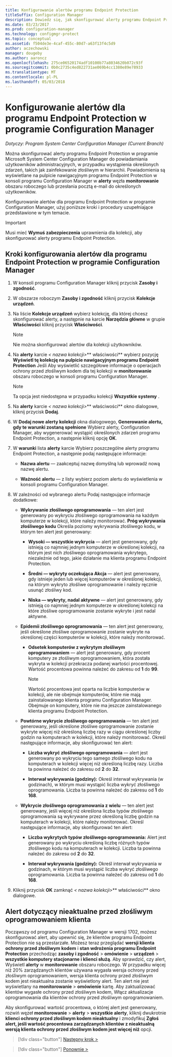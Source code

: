 ```yaml
---
title: Konfigurowanie alertów programu Endpoint Protection
titleSuffix: Configuration Manager
description: Dowiedz się, jak skonfigurować alerty programu Endpoint Protection w programie System Center Configuration Manager.
ms.date: 03/23/2017
ms.prod: configuration-manager
ms.technology: configmgr-protect
ms.topic: conceptual
ms.assetid: f504de3e-4caf-455c-80d7-a63f13f4c5d9
author: aczechowski
manager: dougeby
ms.author: aaroncz
ms.openlocfilehash: 275ce06520174adf10100b77a8034620b072c93f
ms.sourcegitcommit: 0b0c2735c4ed822731ae069b4cc1380e89e78933
ms.translationtype: MT
ms.contentlocale: pl-PL
ms.lasthandoff: 05/03/2018
---
```

#  <a name="configure-alerts-for-endpoint-protection-in-configuration-manager"></a>Konfigurowanie alertów dla programu Endpoint Protection w programie Configuration Manager

*Dotyczy: Program System Center Configuration Manager (Current Branch)*

 Można skonfigurować alerty programu Endpoint Protection w programie Microsoft System Center Configuration Manager do powiadamiania użytkowników administracyjnych, w przypadku wystąpienia określonych zdarzeń, takich jak zainfekowanie złośliwym w hierarchii. Powiadomienia są wyświetlane na pulpicie nawigacyjnym programu Endpoint Protection w konsoli programu Configuration Manager w **alerty** węzła **monitorowanie** obszaru roboczego lub przesłania pocztą e-mail do określonych użytkowników.

 Konfigurowanie alertów dla programu Endpoint Protection w programie Configuration Manager, użyj poniższe kroki i procedury uzupełniające przedstawione w tym temacie.

> [!IMPORTANT]
>  Musi mieć **Wymuś zabezpieczenia** uprawnienia dla kolekcji, aby skonfigurować alerty programu Endpoint Protection.

## <a name="steps-to-configure-alerts-for-endpoint-protection-in-configuration-manager"></a>Kroki konfigurowania alertów dla programu Endpoint Protection w programie Configuration Manager

1.  W konsoli programu Configuration Manager kliknij przycisk **Zasoby i zgodność**.

2.  W obszarze roboczym **Zasoby i zgodność** kliknij przycisk **Kolekcje urządzeń**.

3.  Na liście **Kolekcje urządzeń** wybierz kolekcję, dla której chcesz skonfigurować alerty, a następnie na karcie **Narzędzia główne** w grupie **Właściwości** kliknij przycisk **Właściwości**.

    > [!NOTE]
    >  Nie można skonfigurować alertów dla kolekcji użytkowników.

4.  Na **alerty** karcie *< nazwa kolekcji\>*** właściwości** wybierz pozycję **Wyświetl tę kolekcję na pulpicie nawigacyjnym programu Endpoint Protection** Jeśli Aby wyświetlić szczegółowe informacje o operacjach ochrony przed złośliwym kodem dla tej kolekcji w **monitorowanie** obszaru roboczego w konsoli programu Configuration Manager.

    > [!NOTE]
    >  Ta opcja jest niedostępna w przypadku kolekcji **Wszystkie systemy** .

5.  Na **alerty** karcie *< nazwa kolekcji\>*** właściwości** okno dialogowe, kliknij przycisk **Dodaj**.

6.  W **Dodaj nowe alerty kolekcji** okna dialogowego, **Generowanie alertu, gdy te warunki zostaną spełnione** Wybierz alerty, Configuration Manager, aby wygenerować wystąpić określonych zdarzeń programu Endpoint Protection, a następnie kliknij opcję **OK**.

7.  W **warunki** lista **alerty** karcie Wybierz poszczególne alerty programu Endpoint Protection, a następnie podaj następujące informacje:

    -   **Nazwa alertu** — zaakceptuj nazwę domyślną lub wprowadź nową nazwę alertu.

    -   **Ważność alertu** — z listy wybierz poziom alertu do wyświetlenia w konsoli programu Configuration Manager.

8.  W zależności od wybranego alertu Podaj następujące informacje dodatkowe:

    -   **Wykrywanie złośliwego oprogramowania** — ten alert jest generowany po wykryciu złośliwego oprogramowania na każdym komputerze w kolekcji, które należy monitorować. **Próg wykrywania złośliwego kodu** Określa poziomy wykrywania złośliwego kodu, w którym ten alert jest generowany:

        -   **Wysoki — wszystkie wykrycia** — alert jest generowany, gdy istnieją co najmniej jednym komputerze w określonej kolekcji, na którym jest nich złośliwego oprogramowania wykrytego, niezależnie od tego, jakie działanie ma klienta programu Endpoint Protection.

        -   **Średni — wykryty oczekująca Akcja** — alert jest generowany, gdy istnieje jeden lub więcej komputerów w określonej kolekcji, na którym wykryto złośliwe oprogramowanie i należy ręcznie usunąć złośliwy kod.

        -   **Niska — wykryty, nadal aktywne** — alert jest generowany, gdy istnieją co najmniej jednym komputerze w określonej kolekcji na które złośliwe oprogramowanie zostanie wykryte i jest nadal aktywne.

    -   **Epidemii złośliwego oprogramowania** — ten alert jest generowany, jeśli określone złośliwe oprogramowanie zostanie wykryte na określonej części komputerów w kolekcji, które należy monitorować.

        -   **Odsetek komputerów z wykrytym złośliwym oprogramowaniem** — alert jest generowany, gdy procent komputery ze złośliwym oprogramowaniem, która została wykryta w kolekcji przekracza podanej wartości procentowej. Wartość procentowa powinna należeć do zakresu od **1** do **99**.

            > [!NOTE]
            >  Wartość procentowa jest oparta na liczbie komputerów w kolekcji, ale nie obejmuje komputerów, które nie mają zainstalowanego klienta programu Configuration Manager. Obejmuje on komputery, które nie ma jeszcze zainstalowanego klienta programu Endpoint Protection.

    -   **Powtórne wykrycie złośliwego oprogramowania** — ten alert jest generowany, jeśli określone złośliwe oprogramowanie zostanie wykryte więcej niż określoną liczbę razy w ciągu określonej liczby godzin na komputerach w kolekcji, które należy monitorować. Określ następujące informacje, aby skonfigurować ten alert:

        -   **Liczba wykryć złośliwego oprogramowania** — alert jest generowany po wykryciu tego samego złośliwego kodu na komputerach w kolekcji więcej niż określoną liczbę razy. Liczba ta powinna należeć do zakresu od **2** do **32**.

        -   **Interwał wykrywania (godziny):** Określ interwał wykrywania (w godzinach), w którym musi wystąpić liczba wykryć złośliwego oprogramowania. Liczba ta powinna należeć do zakresu od **1** do **168**.

    -   **Wykrycie złośliwego oprogramowania z wielu** — ten alert jest generowany, jeśli więcej niż określona liczba typów złośliwego oprogramowania są wykrywane przez określoną liczbę godzin na komputerach w kolekcji, które należy monitorować. Określ następujące informacje, aby skonfigurować ten alert:

        -   **Liczba wykrytych typów złośliwego oprogramowania:** Alert jest generowany po wykryciu określoną liczbę różnych typów złośliwego kodu na komputerach w kolekcji. Liczba ta powinna należeć do zakresu od **2** do **32**.

        -   **Interwał wykrywania (godziny):** Określ interwał wykrywania w godzinach, w którym musi wystąpić liczba wykryć złośliwego oprogramowania. Liczba ta powinna należeć do zakresu od **1** do **168**.

9. Kliknij przycisk **OK** zamknąć *< nazwa kolekcji\>*** właściwości** okno dialogowe.  

## <a name="alert-for-outdated-malware-client"></a>Alert dotyczący nieaktualne przed złośliwym oprogramowaniem klienta

Począwszy od programu Configuration Manager w wersji 1702, możesz skonfigurować alert, aby upewnić się, że klientów programu Endpoint Protection nie są przestarzałe. Możesz teraz przeglądać **wersji klienta ochrony przed złośliwym kodem** i **stan wdrożenia programu Endpoint Protection** przechodząc **zasoby i zgodność** > **omówienie** > **urządzeń** > **wszystkie komputery stacjonarne i klienci służą**. Aby sprawdzić, czy alert, Wyświetl **alerty** w **monitorowanie** obszaru roboczego. W przypadku więcej niż 20% zarządzanych klientów używana wygasła wersja ochrony przed złośliwym oprogramowaniem, wersja klienta ochrony przed złośliwym kodem jest nieaktualna zostanie wyświetlony alert. Ten alert nie jest wyświetlany na **monitorowanie** > **omówienie** kartę. Aby zaktualizować klientów wygasłe ochrony przed złośliwym kodem, Włącz aktualizacje oprogramowania dla klientów ochrony przed złośliwym oprogramowaniem.

Aby skonfigurować wartość procentowa, o której alert jest generowany, rozwiń węzeł **monitorowanie** > **alerty** > **wszystkie alerty**, kliknij dwukrotnie **klienci ochrony przed złośliwym kodem nieaktualny** i zmodyfikuj **Zgłoś alert, jeśli wartość procentowa zarządzanych klientów z nieaktualną wersją klienta ochrony przed złośliwym kodem jest więcej niż** opcji.

> [!div class="button"]
[Następny krok >](endpoint-definition-updates.md)

> [!div class="button"]
[Ponownie >](endpoint-protection-site-role.md)
